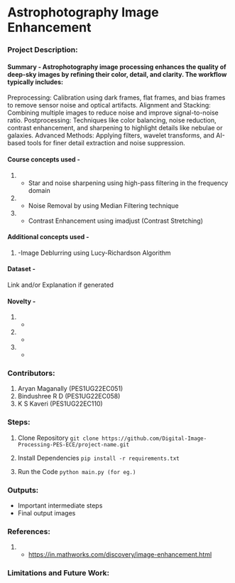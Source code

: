 # Astrophotography Image Enhancement

### Project Description:
#### Summary - Astrophotography image processing enhances the quality of deep-sky images by refining their color, detail, and clarity. The workflow typically includes:

Preprocessing: Calibration using dark frames, flat frames, and bias frames to remove sensor noise and optical artifacts.
Alignment and Stacking: Combining multiple images to reduce noise and improve signal-to-noise ratio.
Postprocessing: Techniques like color balancing, noise reduction, contrast enhancement, and sharpening to highlight details like nebulae or galaxies.
Advanced Methods: Applying filters, wavelet transforms, and AI-based tools for finer detail extraction and noise suppression.

#### Course concepts used - 
1. -  Star and noise sharpening using high-pass filtering in the frequency domain 
2. -  Noise Removal by using Median Filtering technique 
3. -  Contrast Enhancement using imadjust (Contrast Stretching)
   
#### Additional concepts used -
1. -Image Deblurring using Lucy-Richardson Algorithm
   
#### Dataset - 
Link and/or Explanation if generated

#### Novelty - 
1. -
2. -
3. -
   
### Contributors:
1. Aryan Maganally (PES1UG22EC051)
2. Bindushree R D (PES1UG22EC058)
3. K S Kaveri (PES1UG22EC110)

### Steps:
1. Clone Repository
```git clone https://github.com/Digital-Image-Processing-PES-ECE/project-name.git ```

2. Install Dependencies
```pip install -r requirements.txt```

3. Run the Code
```python main.py (for eg.)```

### Outputs:
* Important intermediate steps
* Final output images 

### References:
1. - https://in.mathworks.com/discovery/image-enhancement.html
   
### Limitations and Future Work:
